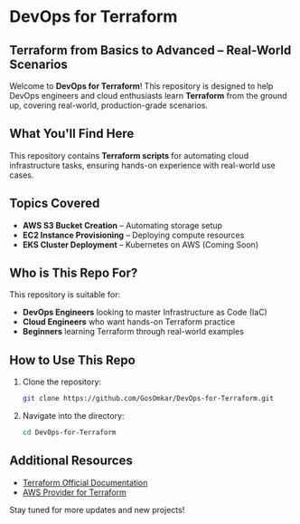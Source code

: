 # DevOps for Terraform

## Terraform from Basics to Advanced – Real-World Scenarios

Welcome to **DevOps for Terraform**! This repository is designed to help DevOps engineers and cloud enthusiasts learn **Terraform** from the ground up, covering real-world, production-grade scenarios.

## What You'll Find Here
This repository contains **Terraform scripts** for automating cloud infrastructure tasks, ensuring hands-on experience with real-world use cases.

## Topics Covered
- **AWS S3 Bucket Creation** – Automating storage setup
- **EC2 Instance Provisioning** – Deploying compute resources
- **EKS Cluster Deployment** – Kubernetes on AWS (Coming Soon)

## Who is This Repo For?
This repository is suitable for:
- **DevOps Engineers** looking to master Infrastructure as Code (IaC)
- **Cloud Engineers** who want hands-on Terraform practice
- **Beginners** learning Terraform through real-world examples

## How to Use This Repo
1. Clone the repository:
   ```sh
   git clone https://github.com/GosOmkar/DevOps-for-Terraform.git
   ```
2. Navigate into the directory:
   ```sh
   cd DevOps-for-Terraform
   ```

## Additional Resources
- [Terraform Official Documentation](https://developer.hashicorp.com/terraform/docs)
- [AWS Provider for Terraform](https://registry.terraform.io/providers/hashicorp/aws/latest/docs)

Stay tuned for more updates and new projects!


